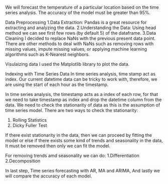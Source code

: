 We will forecast the temperature of a particular location based on the time series analysis. The accuracy of the model must be greater than 95%. 

Data Preprocessing
1.Data Extraction: Pandas is a great resource for extracting and analyzing the data.
2.Understanding the Data:
Using head method we can see first few rows (by default 5) of the dataframe.
3.Data Cleaning
I decided to replace NaNs with the previous present data point. There are other methods to deal with NaNs such as removing rows with missing values, impute missing values, or applying machine learning algorithms such as K-Nearest neighbors.

Visulaizing data
I used the Matplotlib library to plot the data.

Indexing with Time Series Data
In time series analysis, time stamp act as index. Our current datetime data can be tricky to work with, therefore, we are using the start of each hour as the timestamp.

In time series analysis, the timestamp acts as a index of each row, for that we need to take timestamp as index and drop the datetime column from the data.
We need to check the stationarity of data as this is the assumption of time series model. There are two ways to check the stationarity:
1. Rolling Statistics
2. Dicky Fuller Test

If there exist stationarity in the data, then we can proceed by fitting the model or else if there exists some kind of trends and seasonality in the data, It must be removed then only we can fit the model.

For removing trends amd seasonality we can do:
1.Differentiation
2.Decomposition

In last step, Time series forecasting with AR, MA and ARIMA, And lastly we will compare the accuracy of each model.
